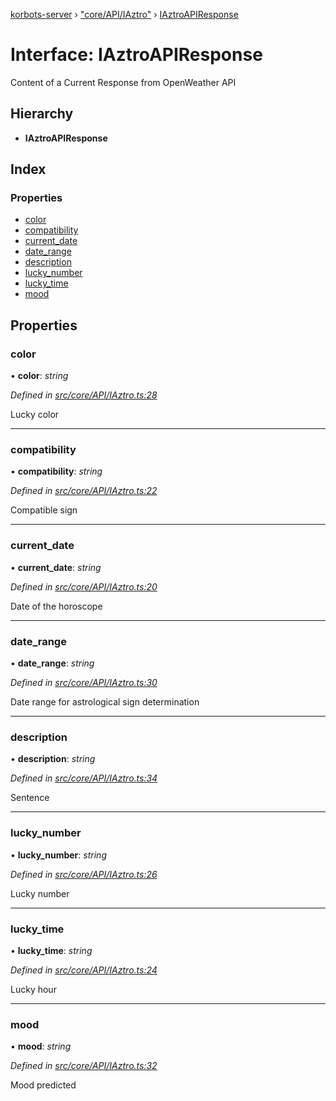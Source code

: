 [korbots-server](../README.md) › ["core/API/IAztro"](../modules/_core_api_iaztro_.md) › [IAztroAPIResponse](_core_api_iaztro_.iaztroapiresponse.md)

# Interface: IAztroAPIResponse

Content of a Current Response from OpenWeather API

## Hierarchy

* **IAztroAPIResponse**

## Index

### Properties

* [color](_core_api_iaztro_.iaztroapiresponse.md#color)
* [compatibility](_core_api_iaztro_.iaztroapiresponse.md#compatibility)
* [current_date](_core_api_iaztro_.iaztroapiresponse.md#current_date)
* [date_range](_core_api_iaztro_.iaztroapiresponse.md#date_range)
* [description](_core_api_iaztro_.iaztroapiresponse.md#description)
* [lucky_number](_core_api_iaztro_.iaztroapiresponse.md#lucky_number)
* [lucky_time](_core_api_iaztro_.iaztroapiresponse.md#lucky_time)
* [mood](_core_api_iaztro_.iaztroapiresponse.md#mood)

## Properties

###  color

• **color**: *string*

*Defined in [src/core/API/IAztro.ts:28](https://github.com/Xisabla/Korbots/blob/177cb32/server/src/core/API/IAztro.ts#L28)*

Lucky color

___

###  compatibility

• **compatibility**: *string*

*Defined in [src/core/API/IAztro.ts:22](https://github.com/Xisabla/Korbots/blob/177cb32/server/src/core/API/IAztro.ts#L22)*

Compatible sign

___

###  current_date

• **current_date**: *string*

*Defined in [src/core/API/IAztro.ts:20](https://github.com/Xisabla/Korbots/blob/177cb32/server/src/core/API/IAztro.ts#L20)*

Date of the horoscope

___

###  date_range

• **date_range**: *string*

*Defined in [src/core/API/IAztro.ts:30](https://github.com/Xisabla/Korbots/blob/177cb32/server/src/core/API/IAztro.ts#L30)*

Date range for astrological sign determination

___

###  description

• **description**: *string*

*Defined in [src/core/API/IAztro.ts:34](https://github.com/Xisabla/Korbots/blob/177cb32/server/src/core/API/IAztro.ts#L34)*

Sentence

___

###  lucky_number

• **lucky_number**: *string*

*Defined in [src/core/API/IAztro.ts:26](https://github.com/Xisabla/Korbots/blob/177cb32/server/src/core/API/IAztro.ts#L26)*

Lucky number

___

###  lucky_time

• **lucky_time**: *string*

*Defined in [src/core/API/IAztro.ts:24](https://github.com/Xisabla/Korbots/blob/177cb32/server/src/core/API/IAztro.ts#L24)*

Lucky hour

___

###  mood

• **mood**: *string*

*Defined in [src/core/API/IAztro.ts:32](https://github.com/Xisabla/Korbots/blob/177cb32/server/src/core/API/IAztro.ts#L32)*

Mood predicted
